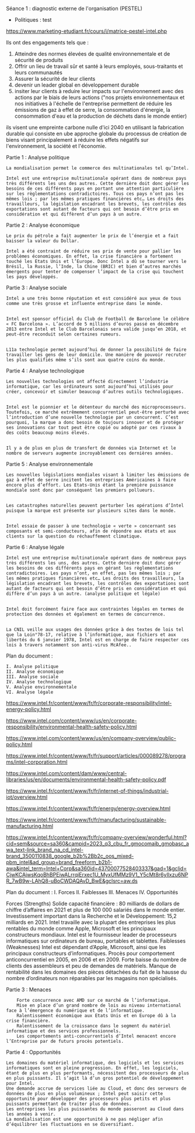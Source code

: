 Séance 1 :
diagnostic externe de l'organisation (PESTEL)
- Politiques : test

https://www.marketing-etudiant.fr/cours/i/matrice-pestel-intel.php

Ils ont des engagements tels que :
1) Atteindre des normes élevées de qualité environnementale et de sécurité de produits
2) Offrir un lieu de travail sûr et santé à leurs employés, sous-traitants et leurs communautés
3) Assurer la sécurité de leur clients
4) devenir un leader global en développement durable
5) insiter leur clients à reduire leur impacts sur l'environnement avec des actions par le biais de leurs actions
("nos projets environnementaux et nos initiatives à l'échelle de l'entreprise permettent de réduire les émissions de gaz à effet de serre, la consommation d'énergie, la consommation d'eau et la production de déchets dans le monde entier)

ils visent une empreinte carbone nulle d'ici 2040
en utilisant la fabrication durable qui consiste en ube approche globale du processus de création de biens visant principalement à réduire les effets négatifs sur l'environnement, la société et l'économie.

 Partie 1 : Analyse politique

    La mondialisation permet le commerce des multinationales tel qu’Intel.

    Intel est une entreprise multinationale opérant dans de nombreux pays très différents les uns des autres. Cette dernière doit donc gérer les besoins de ces différents pays en portant une attention particulière sur les règlementations contradictoires. Tous ces pays n’ont pas les mêmes lois ; par les mêmes pratiques financières etc… Les droits des travailleurs, la législation encadrant les brevets, les contrôles des exportations sont autant de facteurs qui ont besoin d’être pris en considération et qui diffèrent d’un pays à un autre.

Partie 2 : Analyse économique

    Le prix du pétrole a fait augmenter le prix de l’énergie et a fait baisser la valeur du Dollar.

    Intel a été contraint de réduire ses prix de vente pour pallier les problèmes économiques. En effet, la crise financière a fortement touché les Etats Unis et l’Europe. Donc Intel a dû se tourner vers le Brésil, la Russie, l’Inde, la Chine (BRIC) et bien d’autres marchés émergents pour tenter de compenser l’impact de la crise qui touchent les pays développés.

Partie 3 : Analyse sociale

    Intel a une très bonne réputation et est considéré aux yeux de tous comme une très grosse et influente entreprise dans le monde.


    Intel est sponsor officiel du Club de Football de Barcelone le célèbre « FC Barcelona ». L’accord de 5 millions d’euros passé en décembre 2013 entre Intel et le Club Barcelonais sera valide jusqu’en 2018, et peut-être reconduit selon certaines rumeurs.


    L11a technologie permet aujourd’hui de donner la possibilité de faire travailler les gens de leur domicile. Une manière de pouvoir recruter les plus qualifiés même s’ils sont aux quatre coins du monde.

 
Partie 4 : Analyse technologique

    Les nouvelles technologies ont affecté directement l’industrie informatique, car les ordinateurs sont aujourd’hui utilisés pour créer, concevoir et simuler beaucoup d’autres outils technologiques.


    Intel est le pionnier et le détenteur du marché des microprocesseurs. Toutefois, ce marché extrêmement concurrentiel peut-être perturbé avec l’introduction d’une nouvelle technologie par un concurrent. C’est pourquoi, la marque a donc besoin de toujours innover et de protéger ses innovations car tout peut être copié ou adopté par ces rivaux à des coûts beaucoup moins élevés.


    Il y a de plus en plus de transfert de données via Internet et le nombre de serveurs augmente incroyablement ces dernières années.


Partie 5 : Analyse environnementale

    Les nouvelles législations mondiales visant à limiter les émissions de gaz à effet de serre incitent les entreprises Américaines à faire encore plus d’effort. Les Etats-Unis étant la première puissance mondiale sont donc par conséquent les premiers pollueurs.


    Les catastrophes naturelles peuvent perturber les opérations d’Intel puisque la marque est présente sur plusieurs sites dans le monde.


    Intel essaie de passer à une technologie « verte » concernant ses composants et semi-conducteurs, afin de répondre aux états et aux clients sur la question du réchauffement climatique.

 
Partie 6 : Analyse légale

    Intel est une entreprise multinationale opérant dans de nombreux pays très différents les uns, des autres. Cette dernière doit donc gérer les besoins de ces différents pays en gérant les règlementations contradictoires. Les pays n’ont, en effet, pas les mêmes lois ; par les mêmes pratiques financières etc… Les droits des travailleurs, la législation encadrant les brevets, les contrôles des exportations sont autant de facteurs qui ont besoin d’être pris en considération et qui diffère d’un pays à un autre. (analyse politique et légale)


    Intel doit forcément faire face aux contraintes légales en termes de protection des données et également en termes de concurrence.


    La CNIL veille aux usages des données grâce à des textes de lois tel que la Loin°78-17, relative à l’informatique, aux fichiers et aux libertés du 6 janvier 1978, Intel est en charge de faire respecter ces lois à travers notamment son anti-virus McAfee..

Plan du document :

    I. Analyse politique
    II. Analyse économique
    III. Analyse sociale
    IV. Analyse technologique
    V. Analyse environnementale
    VI. Analyse légale

https://www.intel.fr/content/www/fr/fr/corporate-responsibility/intel-energy-policy.html

https://www.intel.com/content/www/us/en/corporate-responsibility/environmental-health-safety-policy.html

https://www.intel.com/content/www/us/en/company-overview/public-policy.html

https://www.intel.fr/content/www/fr/fr/support/articles/000089278/programs/intel-corporation.html

https://www.intel.com/content/dam/www/central-libraries/us/en/documents/environmental-health-safety-policy.pdf

https://www.intel.fr/content/www/fr/fr/internet-of-things/industrial-iot/overview.html

https://www.intel.fr/content/www/fr/fr/energy/energy-overview.html

https://www.intel.fr/content/www/fr/fr/manufacturing/sustainable-manufacturing.html

https://www.intel.fr/content/www/fr/fr/company-overview/wonderful.html?cid=sem&source=sa360&campid=2023_q3_cbu_fr_gmocomaib_gmobasc_awa_text-link_brand_na_cd_intel-brand_3500110838_google_b2b%2Bb2c_oos_mixed-pbm_intel&ad_group=brand_freeform_b2b1-awa&intel_term=Intel+Corp&sa360id=43700077528403337&gad=1&gclid=CjwKCAjwsKqoBhBPEiwALrrqiErxec1U_MyxUfMMz9V1_Y5cMt8r6yIlxzu6NPR_7wB9w-LAhQ8-uBoCWDAQAvD_BwE&gclsrc=aw.ds

Plan du document :
    I. Forces
    II. Faiblesses
    III. Menaces
    IV. Opportunités

Forces (Strengths)
Solide capacité financière : 80 milliards de dollars de chiffre d’affaires en 2021 et plus de 100 000 salariés dans le monde entier.
Investissement important dans la Recherche et le Développement: 15,2 milliards en 2021.
Intel travaille avec la plupart des entreprises les plus rentables du monde comme Apple, Microsoft et les principaux constructeurs mondiaux.
Intel est le fournisseur leader de processeurs informatiques sur ordinateurs de bureau, portables et tablettes.
Faiblesses (Weaknesses)
Intel est dépendant d’Apple, Microsoft, ainsi que les principaux constructeurs d’informatiques.
Procès pour comportement anticoncurrentiel en 2005, en 2006 et en 2009.
Forte baisse du nombre de clients des assembleurs et peu de demandes de matériels.
Manque de rentabilité dans les domaines des pièces détachées du fait de la hausse du nombre d’ordinateurs non réparables par les magasins non spécialisés.


Partie 3 : Menaces

        Forte concurrence avec AMD sur ce marché de l’informatique.
        Mise en place d’un grand nombre de lois au niveau international face à l’émergence du numérique et de l’informatique.
        Ralentissement économique aux Etats Unis et en Europe dû à la crise financière.
        Ralentissement de la croissance dans le segment du matériel informatique et des services professionnels.
        Les comportements anti-concurrentiels d’Intel menacent encore l’Entreprise par de futurs procès potentiels.

 
Partie 4 : Opportunités

    Les domaines du matériel informatique, des logiciels et les services informatiques sont en pleine progression. En effet, les logiciels, étant de plus en plus performants, nécessitent des processeurs de plus en plus puissants. Il s’agit là d’un gros potentiel de développement pour Intel.
    Une demande accrue de services liée au Cloud, et donc des serveurs de données de plus en plus volumineux ; Intel peut saisir cette opportunité pour développer des processeurs plus petits et plus puissants permettant de traiter plus de données.
    Les entreprises les plus puissantes du monde passeront au Cloud dans les années à venir.
    La mondialisation est une opportunité à ne pas négliger afin d’équilibrer les fluctuations en se diversifiant.
